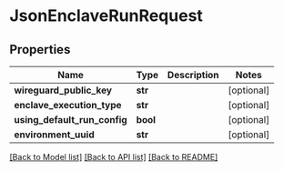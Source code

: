 # JsonEnclaveRunRequest


## Properties
Name | Type | Description | Notes
------------ | ------------- | ------------- | -------------
**wireguard_public_key** | **str** |  | [optional] 
**enclave_execution_type** | **str** |  | [optional] 
**using_default_run_config** | **bool** |  | [optional] 
**environment_uuid** | **str** |  | [optional] 

[[Back to Model list]](../README.md#documentation-for-models) [[Back to API list]](../README.md#documentation-for-api-endpoints) [[Back to README]](../README.md)


